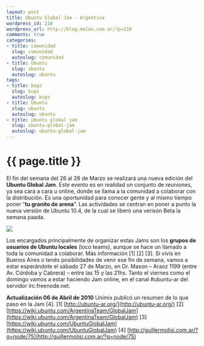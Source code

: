 ```yaml
--- 
layout: post
title: Ubuntu Global Jam - Argentina
wordpress_id: 218
wordpress_url: http://blog.malev.com.ar/?p=218
comments: true
categories: 
- title: comunidad
  slug: comunidad
  autoslug: comunidad
- title: Ubuntu
  slug: ubuntu
  autoslug: ubuntu
tags: 
- title: bugs
  slug: bugs
  autoslug: bugs
- title: Ubuntu
  slug: ubuntu
  autoslug: ubuntu
- title: ubuntu global jam
  slug: ubuntu-global-jam
  autoslug: ubuntu-global-jam
---
```

{{ page.title }}
================
El fin del semana del 26 al 28 de Marzo se realizará una nueva edición del **Ubuntu Global Jam**. Este evento es en realidad un conjunto de reuniones, ya sea cara a cara u online, donde se llama a la comunidad a colaborar con la distribución. Es una oportunidad para conocer gente y al mismo tiempo poner “**tu granito de arena**”. Las actividades se centran en poner a punto la nueva versión de Ubuntu 10.4, de la cual se liberó una verisón Beta la semana paada.

![](/images/posts/2010/04/ubuntu-global-jam.png)

Los encargados principalmente de organizar estas Jams son los **grupos de usuarios de Ubuntu locales** (loco teams), aunque se hace un llamado a toda la comunidad a colaborar. Más información [1] [2] [3].
Si vivís en Buenos Aires o tenés posibilidades de venir ese fin de semana, vamos a estar esperándote el sábado 27 de Marzo, en Dr. Mason – Araoz 1199 (entre Av. Córdoba y Cabrera) – entre las 15 y las 21hs. Tanto el viernes como el domingo vamos a estar haciendo Jam online, en el canal #ubuntu-ar del servidor irc.freenode.net.

**Actualización 06 de Abril de 2010**
Unimix publicó un resumen de lo que paso en la Jam [4].
[1] [http://ubuntu-ar.org/](http://ubuntu-ar.org/)
[2] [https://wiki.ubuntu.com/ArgentinaTeam/GlobalJam](https://wiki.ubuntu.com/ArgentinaTeam/GlobalJam)
[3] [https://wiki.ubuntu.com/UbuntuGlobalJam](https://wiki.ubuntu.com/UbuntuGlobalJam)
[4] [http://guillermolisi.com.ar/?q=node/75](http://guillermolisi.com.ar/?q=node/75)
